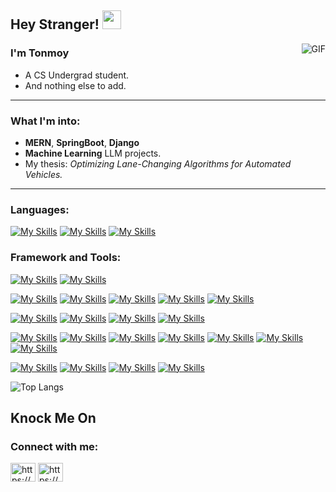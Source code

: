 ## Hey Stranger! <img src="https://raw.githubusercontent.com/iampavangandhi/iampavangandhi/master/gifs/Hi.gif" width="30px"></h2>

<img align="right" alt="GIF" src="https://media.giphy.com/media/13HgwGsXF0aiGY/giphy.gif" />

### I'm Tonmoy
- A CS Undergrad student. 
- And nothing else to add.

---

### What I'm into:
- **MERN**, **SpringBoot**, **Django**
- **Machine Learning** LLM projects.  
- My thesis: *Optimizing Lane-Changing Algorithms for Automated Vehicles.* 

---

### Languages: 

 [![My Skills](https://skillicons.dev/icons?i=cpp)](https://skillicons.dev)
 [![My Skills](https://skillicons.dev/icons?i=java)](https://skillicons.dev) 
 [![My Skills](https://skillicons.dev/icons?i=python)](https://skillicons.dev)

### Framework and Tools:

 [![My Skills](https://skillicons.dev/icons?i=spring)](https://skillicons.dev)
 [![My Skills](https://skillicons.dev/icons?i=django)](https://skillicons.dev)
 
 [![My Skills](https://skillicons.dev/icons?i=tailwind)](https://skillicons.dev)
 [![My Skills](https://skillicons.dev/icons?i=nextjs)](https://skillicons.dev)
 [![My Skills](https://skillicons.dev/icons?i=react)](https://skillicons.dev)
 [![My Skills](https://skillicons.dev/icons?i=express)](https://skillicons.dev)
 [![My Skills](https://skillicons.dev/icons?i=mongodb)](https://skillicons.dev)

 [![My Skills](https://skillicons.dev/icons?i=blender)](https://skillicons.dev)
 [![My Skills](https://skillicons.dev/icons?i=unity)](https://skillicons.dev) 
 [![My Skills](https://skillicons.dev/icons?i=unreal)](https://skillicons.dev)
 [![My Skills](https://skillicons.dev/icons?i=androidstudio)](https://skillicons.dev)

 [![My Skills](https://skillicons.dev/icons?i=git)](https://skillicons.dev)
 [![My Skills](https://skillicons.dev/icons?i=docker)](https://skillicons.dev)
 [![My Skills](https://skillicons.dev/icons?i=postman)](https://skillicons.dev)
 [![My Skills](https://skillicons.dev/icons?i=bootstrap)](https://skillicons.dev)
 [![My Skills](https://skillicons.dev/icons?i=css)](https://skillicons.dev)
 [![My Skills](https://skillicons.dev/icons?i=html)](https://skillicons.dev)
 [![My Skills](https://skillicons.dev/icons?i=nodejs)](https://skillicons.dev)

 [![My Skills](https://skillicons.dev/icons?i=linux)](https://skillicons.dev)
 [![My Skills](https://skillicons.dev/icons?i=azure)](https://skillicons.dev)
 [![My Skills](https://skillicons.dev/icons?i=vercel)](https://skillicons.dev)
 [![My Skills](https://skillicons.dev/icons?i=figma)](https://skillicons.dev)
 
![Top Langs](https://github-readme-stats.vercel.app/api/top-langs/?username=TonmoyDaFulkopi&layout=compact&langs_count=10&theme=dark&hide=Jupyter%20Notebook,PLSQL,html,css)

## Knock Me On
<h3 align="left">Connect with me:</h3>
<p align="left">
<a href="https://linkedin.com/in/https://www.linkedin.com/in/tonmoy-hasan-72b78719a/" target="blank"><img align="center" src="https://raw.githubusercontent.com/rahuldkjain/github-profile-readme-generator/master/src/images/icons/Social/linked-in-alt.svg" alt="https://www.linkedin.com/in/tonmoy-hasan-72b78719a/" height="30" width="40" /></a>
<a href="https://fb.com/https://www.facebook.com/tonmoy.hasan.3323/" target="blank"><img align="center" src="https://raw.githubusercontent.com/rahuldkjain/github-profile-readme-generator/master/src/images/icons/Social/facebook.svg" alt="https://www.facebook.com/tonmoy.hasan.3323/" height="30" width="40" /></a>
</p>


<br />
